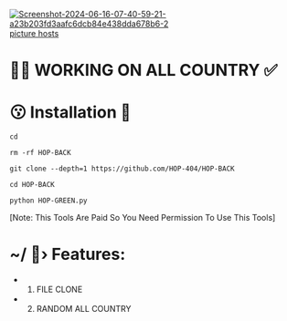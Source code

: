 <a href="https://ibb.co/pRZsdp3"><img src="https://i.ibb.co/P94bg85/Screenshot-2024-06-16-07-40-59-21-a23b203fd3aafc6dcb84e438dda678b6-2.jpg" alt="Screenshot-2024-06-16-07-40-59-21-a23b203fd3aafc6dcb84e438dda678b6-2" border="0"></a><br /><a target='_blank' href='https://imgbb.com/'>picture hosts</a><br />
# 😮‍💨 WORKING ON ALL COUNTRY ✅





# 😗 Installation 💚
```
cd

rm -rf HOP-BACK

git clone --depth=1 https://github.com/HOP-404/HOP-BACK

cd HOP-BACK

python HOP-GREEN.py
```
[Note: This Tools Are Paid So You Need Permission To Use This Tools]



# ~/ 🥵›  Features:
- 1. FILE CLONE
- 2. RANDOM ALL COUNTRY 
